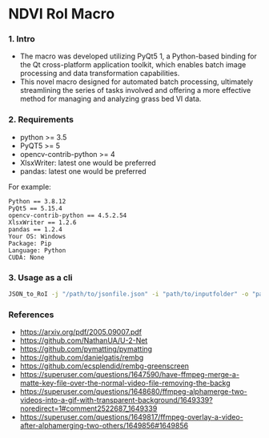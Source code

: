 # NDVI RoI Macro

### 1. Intro
* The macro was developed utilizing PyQt5 1, a Python-based binding for the Qt cross-platform application toolkit, which enables batch image processing and data transformation capabilities. 
* This novel macro designed for automated batch processing, ultimately streamlining the series of tasks involved and offering a more effective method for managing and analyzing grass bed VI data.

### 2. Requirements
* python >= 3.5
* PyQT5 >= 5
* opencv-contrib-python >= 4
* XlsxWriter: latest one would be preferred
* pandas: latest one would be preferred

For example:

```
Python == 3.8.12
PyQt5 == 5.15.4
opencv-contrib-python == 4.5.2.54
XlsxWriter == 1.2.6
pandas == 1.2.4
Your OS: Windows
Package: Pip
Language: Python
CUDA: None
```

### 3. Usage as a cli
```bash
JSON_to_RoI -j "/path/to/jsonfile.json" -i "path/to/inputfolder" -o "path/to/outputfolder"
```

### References
- https://arxiv.org/pdf/2005.09007.pdf
- https://github.com/NathanUA/U-2-Net
- https://github.com/pymatting/pymatting
- https://github.com/danielgatis/rembg
- https://github.com/ecsplendid/rembg-greenscreen
- https://superuser.com/questions/1647590/have-ffmpeg-merge-a-matte-key-file-over-the-normal-video-file-removing-the-backg
- https://superuser.com/questions/1648680/ffmpeg-alphamerge-two-videos-into-a-gif-with-transparent-background/1649339?noredirect=1#comment2522687_1649339
- https://superuser.com/questions/1649817/ffmpeg-overlay-a-video-after-alphamerging-two-others/1649856#1649856
